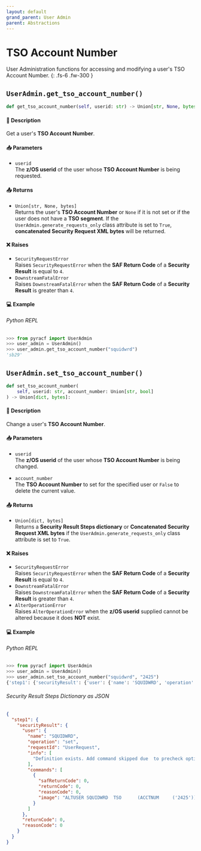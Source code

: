 ```yaml
---
layout: default
grand_parent: User Admin
parent: Abstractions
---
```


# TSO Account Number

User Administration functions for accessing and modifying a user's TSO Account Number. 
{: .fs-6 .fw-300 }

## `UserAdmin.get_tso_account_number()`

```python
def get_tso_account_number(self, userid: str) -> Union[str, None, bytes]:
```

#### 📄 Description

Get a user's **TSO Account Number**.

#### 📥 Parameters
* `userid`<br>
  The **z/OS userid** of the user whose **TSO Account Number** is being requested.

#### 📤 Returns
* `Union[str, None, bytes]`<br>
  Returns the user's **TSO Account Number** or `None` if it is not set or if the user does not have a **TSO segment**. If the `UserAdmin.generate_requests_only` class attribute is set to `True`, **concatenated Security Request XML bytes** will be returned.

#### ❌ Raises
* `SecurityRequestError`<br>
  Raises `SecurityRequestError` when the **SAF Return Code** of a **Security Result** is equal to `4`.
* `DownstreamFatalError`<br>
  Raises `DownstreamFatalError` when the **SAF Return Code** of a **Security Result** is greater than `4`.

#### 💻 Example

###### Python REPL
```python
>>> from pyracf import UserAdmin
>>> user_admin = UserAdmin()
>>> user_admin.get_tso_account_number("squidwrd")
'sb29'
```

## `UserAdmin.set_tso_account_number()`

```python
def set_tso_account_number(
    self, userid: str, account_number: Union[str, bool]
) -> Union[dict, bytes]:
```

#### 📄 Description

Change a user's **TSO Account Number**.

#### 📥 Parameters
* `userid`<br>
  The **z/OS userid** of the user whose **TSO Account Number** is being changed.

* `account_number`<br>
  The **TSO Account Number** to set for the specified user or `False` to delete the current value.

#### 📤 Returns
* `Union[dict, bytes]`<br>
  Returns a **Security Result Steps dictionary** or **Concatenated Security Request XML bytes** if the `UserAdmin.generate_requests_only` class attribute is set to `True`.

#### ❌ Raises
* `SecurityRequestError`<br>
  Raises `SecurityRequestError` when the **SAF Return Code** of a **Security Result** is equal to `4`.
* `DownstreamFatalError`<br>
  Raises `DownstreamFatalError` when the **SAF Return Code** of a **Security Result** is greater than `4`.
* `AlterOperationError`<br>
  Raises `AlterOperationError` when the **z/OS userid** supplied cannot be altered because it does **NOT** exist.

#### 💻 Example

###### Python REPL
```python
>>> from pyracf import UserAdmin
>>> user_admin = UserAdmin()
>>> user_admin.set_tso_account_number("squidwrd", "2425")
{'step1': {'securityResult': {'user': {'name': 'SQUIDWRD', 'operation': 'set', 'requestId': 'UserRequest', 'info': ['Definition exists. Add command skipped due  to precheck option'], 'commands': [{'safReturnCode': 0, 'returnCode': 0, 'reasonCode': 0, 'image': "ALTUSER SQUIDWRD  TSO      (ACCTNUM     ('2425'))"}]}, 'returnCode': 0, 'reasonCode': 0, 'runningUserid': 'testuser'}}}
```

###### Security Result Steps Dictionary as JSON
```json
{
  "step1": {
    "securityResult": {
      "user": {
        "name": "SQUIDWRD",
        "operation": "set",
        "requestId": "UserRequest",
        "info": [
          "Definition exists. Add command skipped due  to precheck option"
        ],
        "commands": [
          {
            "safReturnCode": 0,
            "returnCode": 0,
            "reasonCode": 0,
            "image": "ALTUSER SQUIDWRD  TSO      (ACCTNUM     ('2425'))"
          }
        ]
      },
      "returnCode": 0,
      "reasonCode": 0
    }
  }
}
```